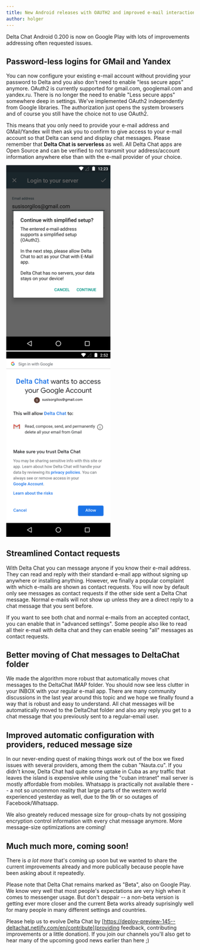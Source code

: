 ```yaml
---
title: New Android releases with OAUTH2 and improved e-mail interactions
author: holger
---
```


Delta Chat Android 0.200 is now on Google Play with lots
of improvements addressing often requested issues. 

## Password-less logins for GMail and Yandex 

You can now configure your existing e-mail account without providing 
your password to Delta and you also don't need to enable "less secure apps" 
anymore. OAuth2 is currently supported for gmail.com, googlemail.com 
and yandex.ru.  There is no longer the need to enable "Less secure apps" 
somewhere deep in settings. We've implemented OAuth2 independently from 
Google libraries.  The authorization just opens the system browsers and 
of course you still have the choice not to use OAuth2.

This means that you only need to provide your e-mail address and GMail/Yandex 
will then ask you to confirm to give access to your e-mail account so that Delta 
can send and display chat messages. Please remember that **Delta Chat is serverless**
as well. All Delta Chat apps are Open Source and can be verified to not 
transmit your address/account information anywhere else than with the 
e-mail provider of your choice. 


<img src="../assets/blog/2019-02-oauth2-ask.png" width="280"> <img src="../assets/blog/2019-02-oauth2-confirm.png" width="280">

## Streamlined Contact requests 

With Delta Chat you can message anyone if you know their e-mail address. 
They can read and reply with their standard e-mail app without
signing up anywhere or installing anything. However, we finally
a popular complaint with which e-mails are shown as contact requests.
You will now by default only see messages as contact requests if the other side 
sent a Delta Chat message. Normal e-mails will not show up unless they are a 
direct reply to a chat message that you sent before. 

If you want to see both chat and normal e-mails from an accepted contact, 
you can enable that in "advanced settings". Some people also like to read all
their e-mail with delta chat and they can enable seeing "all" messages
as contact requests. 

## Better moving of Chat messages to DeltaChat folder

We made the algorithm more robust that automatically moves chat messages
to the DeltaChat IMAP folder.  You should now see less clutter in your
INBOX with your regular e-mail app.  There are many community
discussions in the last year around this topic and we hope we finally
found a way that is robust and easy to understand. All chat messages
will be automatically moved to the DeltaChat folder and also
any reply you get to a chat message that you previously sent to a 
regular-email user. 

## Improved automatic configuration with providers, reduced message size

In our never-ending quest of making things work out of the
box we fixed issues with several providers, among them 
the cuban "Nauta.cu". If you didn't know, Delta Chat had 
quite some uptake in Cuba as any traffic that leaves the island 
is expensive while using the "cuban intranet" mail server 
is mostly affordable from mobiles. Whatsapp is practically
not available there -- a not so uncommon reality that large parts of 
the western world experienced yesterday as well, due to the 9h or so 
outages of Facebook/Whatsapp.  

We also greately reduced message size for group-chats by not gossiping
encryption control information with every chat message anymore.  More
message-size optimizations are coming! 

## Much much more, coming soon! 

There is *a lot more* that's coming up soon but we wanted to 
share the current improvements already and more publically 
because people have been asking about it repeatedly.

Please note that Delta Chat remains marked as "Beta",
also on Google Play. We know very well that most people's
expectations are very high when it comes to messenger usage. 
But don't despair -- a non-beta version is getting ever more closer
and the current Beta works already suprisingly well for many
people in many different settings and countries. 

Please help us to evolve Delta Chat by [https://deploy-preview-145--deltachat.netlify.com/en/contribute](providing feedback, contributing improvements or a little donation). If you join our channels you'll also get to hear many of the upcoming good news earlier than here ;) 
